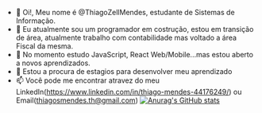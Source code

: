 - 👋 Oi!, Meu nome é @ThiagoZellMendes, estudante de Sistemas de Informação.
- 👀 Eu atualmente sou um programador em costrução, estou em transição de área, atualmente trabalho com contabilidade mas voltado a área Fiscal da mesma.
- 🌱 No momento estudo JavaScript, React Web/Mobile...mas estou aberto a novos aprendizados.
- 💞️ Estou a procura de estagios para desenvolver meu aprendizado
- 📫 Você pode me encontrar atravez do meu LinkedIn(https://www.linkedin.com/in/thiago-mendes-44176249/) ou Email(thiagosmendes.th@gmail.com)
[![Anurag's GitHub stats](https://github-readme-stats.vercel.app/api?username=ThiagoZellMendes)](https://github.com/anuraghazra/github-readme-stats)

